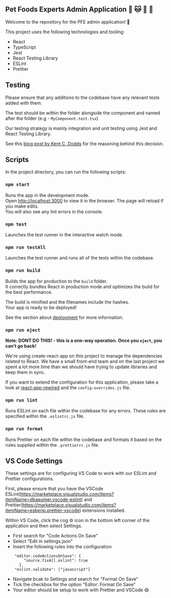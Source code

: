 ## Pet Foods Experts Admin Application :dog: :cat: :rabbit: :hamster:

Welcome to the repository for the PFE admin application! :wave:

This project uses the following technologies and tooling:

- React
- TypeScript
- Jest
- React Testing Library
- ESLint
- Prettier

## Testing

Please ensure that any additions to the codebase have any relevant tests added with them.

The test should be within the folder alongside the component and named after the folder (e.g - `MyComponent.test.tsx`)

Our testing strategy is mainly integration and unit testing using Jest and React Testing Library.

See this [blog post by Kent C. Dodds](https://kentcdodds.com/blog/write-tests) for the reasoning behind this decision.

## Scripts

In the project directory, you can run the following scripts:

### `npm start`

Runs the app in the development mode.<br />
Open [http://localhost:3000](http://localhost:3000) to view it in the browser.
The page will reload if you make edits.<br />
You will also see any lint errors in the console.

### `npm test`

Launches the test runner in the interactive watch mode.<br />

### `npm run testAll`

Launches the test runner and runs all of the tests within the codebase.<br />

### `npm run build`

Builds the app for production to the `build` folder.<br />
It correctly bundles React in production mode and optimizes the build for the best performance.

The build is minified and the filenames include the hashes.<br />
Your app is ready to be deployed!

See the section about [deployment](https://facebook.github.io/create-react-app/docs/deployment) for more information.

### `npm run eject`

**Note: DONT DO THIS! - this is a one-way operation. Once you `eject`, you can’t go back!**

We're using create-react-app on this project to manage the dependencies related to React. We have a small front-end team and on the last project we spent a lot more time than we should have trying to update libraries and keep them in sync.

If you want to extend the configuration for this application, please take a look at [react-app-rewired](https://www.npmjs.com/package/react-app-rewired) and the `config-overrides.js` file.

### `npm run lint`

Runs ESLint on each file within the codebase for any errors. These rules are specified within the `.eslintrc.js` file.

### `npm run format`

Runs Prettier on each file within the codebase and formats it based on the rules supplied within the `.prettierrc.js` file.

## VS Code Settings

These settings are for configuring VS Code to work with our ESLint and Prettier configurations.

First, please ensure that you have the VSCode ESLint(https://marketplace.visualstudio.com/items?itemName=dbaeumer.vscode-eslint) and Prettier(https://marketplace.visualstudio.com/items?itemName=esbenp.prettier-vscode) extensions installed.

Within VS Code, click the cog :gear: icon in the bottom left corner of the application and then select Settings.

- First search for "Code Actions On Save"
- Select "Edit in settings.json"
- Insert the following rules into the configuration

```
    "editor.codeActionsOnSave": {
        "source.fixAll.eslint": true
      },
    "eslint.validate": ["javascript"]
```

- Navigate bcak to Settings and search for "Format On Save"
- Tick the checkbox for the option "Editor: Format On Save"
- Your editor should be setup to work with Prettier and VSCode :smile:
